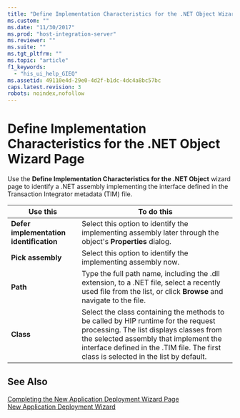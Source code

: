 ```yaml
---
title: "Define Implementation Characteristics for the .NET Object Wizard Page2 | Microsoft Docs"
ms.custom: ""
ms.date: "11/30/2017"
ms.prod: "host-integration-server"
ms.reviewer: ""
ms.suite: ""
ms.tgt_pltfrm: ""
ms.topic: "article"
f1_keywords: 
  - "his_ui_help_GIEQ"
ms.assetid: 49110e4d-29e0-4d2f-b1dc-4dc4a8bc57bc
caps.latest.revision: 3
robots: noindex,nofollow
---
```

# Define Implementation Characteristics for the .NET Object Wizard Page
Use the **Define Implementation Characteristics for the .NET Object** wizard page to identify a .NET assembly implementing the interface defined in the Transaction Integrator metadata (TIM) file.  
  
|Use this|To do this|  
|--------------|----------------|  
|**Defer implementation identification**|Select this option to identify the implementing assembly later through the object's **Properties** dialog.|  
|**Pick assembly**|Select this option to identify the implementing assembly now.|  
|**Path**|Type the full path name, including the .dll extension, to a .NET file, select a recently used file from the list, or click **Browse** and navigate to the file.|  
|**Class**|Select the class containing the methods to be called by HIP runtime for the request processing. The list displays classes from the selected assembly that implement the interface defined in the .TIM file. The first class is selected in the list by default.|  
  
## See Also  
 [Completing the New Application Deployment Wizard Page](../core/completing-the-new-application-deployment-wizard-page2.md)   
 [New Application Deployment Wizard](../core/new-application-deployment-wizard1.md)